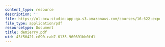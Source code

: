 ```yaml
---
content_type: resource
description: ''
file: https://ol-ocw-studio-app-qa.s3.amazonaws.com/courses/16-622-experimental-projects-ii-fall-2003/45f50421c090cab76135960691bb0fd1_demierry.pdf
file_type: application/pdf
resourcetype: Document
title: demierry.pdf
uid: 45f50421-c090-cab7-6135-960691bb0fd1
---
```

